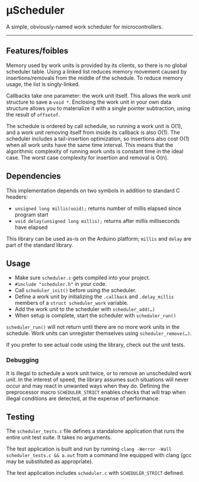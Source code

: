 # µScheduler

A simple, obviously-named work scheduler for microcontrollers.

***

## Features/foibles

Memory used by work units is provided by its clients, so there is no global scheduler table. Using a linked list reduces memory movement caused by insertions/removals from the middle of the schedule. To reduce memory usage, the list is singly-linked.

Callbacks take one parameter: the work unit itself. This allows the work unit structure to save a `void *`. Enclosing the work unit in your own data structure allows you to materialize it with a single pointer subtraction, using the result of `offsetof`.

The schedule is ordered by call schedule, so running a work unit is O(1), and a work unit removing itself from inside its callback is also O(1). The scheduler includes a tail-insertion optimization, so insertions also cost O(1) when all work units have the same time interval. This means that the algorithmic complexity of running work units is constant time in the ideal case. The worst case complexity for insertion and removal is O(n).

<!--

Free memory available:
  * head->delay_milis
  * head->fire_next

Potential future optimizations:

Allow client to hint at the common interval size so the tail-insertion optimization can be repurposed for common mid-insertions.
  * Memory cost: 0 (can use head->delay_millis to store the mid interval limit)
  * Pitfalls: tail-insertion optimization currently assumes tail->later = NULL

-->

## Dependencies

This implementation depends on two symbols in addition to standard C headers:
* `unsigned long millis(void);` returns number of millis elapsed since program start
* `void delay(unsigned long millis);` returns after millis milliseconds have elapsed

This library can be used as-is on the Arduino platform; `millis` and `delay` are part of the standard library.

## Usage

* Make sure `scheduler.c` gets compiled into your project.
* `#include "scheduler.h"` in your code.
* Call `scheduler_init()` before using the scheduler.
* Define a work unit by initializing the `.callback` and `.delay_millis` members of a `struct scheduler_work` variable.
* Add the work unit to the scheduler with `scheduler_add(…)`
* When setup is complete, start the scheduler with `scheduler_run()`

`scheduler_run()` will not return until there are no more work units in the schedule. Work units can unregister themselves using `scheduler_remove(…)`.

If you prefer to see actual code using the library, check out the unit tests.

### Debugging

It is illegal to schedule a work unit twice, or to remove an unscheduled work unit. In the interest of speed, the library assumes such situations will never occur and may react in unwanted ways when they do. Defining the preprocessor macro `SCHEDULER_STRICT` enables checks that will trap when illegal conditions are detected, at the expense of performance.

## Testing

The `scheduler_tests.c` file defines a standalone application that runs the entire unit test suite. It takes no arguments.

The test application is built and run by running `clang -Werror -Wall scheduler_tests.c && a.out` from a command line equipped with clang (gcc may be substituted as appropriate).

The test application includes `scheduler.c` with `SCHEDULER_STRICT` defined.

